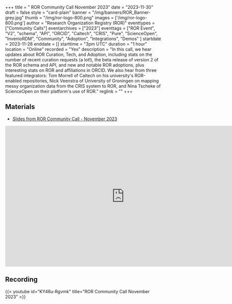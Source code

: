 +++
title = " ROR Community Call November 2023" 
date = "2023-11-30" 
draft = false 
style = "card-plain" 
banner = "/img/banners/ROR_Banner-grey.jpg" 
thumb = "/img/ror-logo-800.png" 
images = ['/img/ror-logo-800.png']
author = "Research Organization Registry (ROR)" 
eventtypes = ["Community Calls"]
eventarchives = ["2023"]
eventtags = ["ROR Event", "V2", "schema", "API", "ORCID", "Caltech", "CRIS", "Pure", "ScienceOpen", "InvenioRDM", "Community", "Adoption", "Integrations", "Demos" ]
startdate = 2023-11-28
enddate = []
starttime = "3pm UTC"
duration = "1 hour"
location = "Online"
recorded = "Yes"
description = "In this call, we hear updates about ROR Curation, Tech, and Adoption, including stats on the number of recent curation requests (a lot!), the beta release of version 2 of the ROR schema and API, and new and notable ROR adoptions, plus interesting stats on ROR and affiliations in ORCID. We also hear from three featured integrators: Tom Morrell of Caltech on his university's ROR-enabled repositories, Nick Veenstra of University of Groningen on mapping messy organization data from the CRIS system to ROR, and Nina Tscheke of ScienceOpen on their platform's use of ROR."
reglink = ""
+++


## Materials

- [Slides from ROR Community Call - November 2023](https://docs.google.com/presentation/d/e/2PACX-1vQXRjtwBLwuvDp8iUlTV552EYB2LlIXfGBbf_caMhR4Y4vpU4Ax9gIBKSkN3WYsiZViatM0e0r1Aoh1/pub?start=false&loop=false&delayms=3000)

<iframe src="https://docs.google.com/presentation/d/e/2PACX-1vQXRjtwBLwuvDp8iUlTV552EYB2LlIXfGBbf_caMhR4Y4vpU4Ax9gIBKSkN3WYsiZViatM0e0r1Aoh1/embed?start=false&loop=false&delayms=3000" frameborder="0" width="768" height="455" allowfullscreen="true" mozallowfullscreen="true" webkitallowfullscreen="true"></iframe>

## Recording 

{{< youtube id="KY46u-Rgvmk" title="ROR Community Call November 2023" >}}
